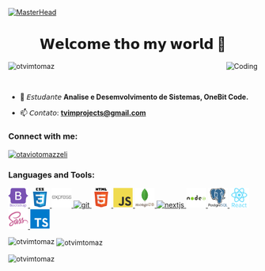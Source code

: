 [![MasterHead](2wCEAAoHCBYWFRgWFRUYGBgaGhgcHBwaGhgZGhgcGhwaGRocGhocIS4lHB4rIRgaJjgnKy80NTY1GiQ7QDszPy40NTEBDAwMEA8QHxISHzQsJSw1NDQ0NjQ0NDQ0NDQ0NDQ0NDQ0NDo0NDQ0NDQ0NDQ0NDQ0NDQ0NDQ0NDQ0NDQ0NDQ0NP)](https://otvimtomaz.io)
<h1 align="center">𝗪𝗲𝗹𝗰𝗼𝗺𝗲 𝘁𝗵𝗼 𝗺𝘆 𝘄𝗼𝗿𝗹𝗱 🐍</h1>
 <img
      align="right"
      alt="Coding"
      src="https://media.tenor.com/gQV5VzHLWQIAAAAM/among-us-sus.gif"
    />
<p align="left"> <img src="https://komarev.com/ghpvc/?username=otvimtomaz&label=Profile%20views&color=0e75b6&style=flat" alt="otvimtomaz" /> </p>

<p align="left"> <a href="https://twitter.com/" target="blank"><img src="https://img.shields.io/twitter/follow/?logo=twitter&style=for-the-badge" alt="" /></a> </p>

- 🦔 𝘌𝘴𝘵𝘶𝘥𝘢𝘯𝘵𝘦 **Analise e Desemvolvimento de Sistemas, OneBit Code.**

- 📫 𝘊𝘰𝘯𝘵𝘢𝘵𝘰: **tvimprojects@gmail.com**

<h3 align="left">Connect with me:</h3>
<p align="left">
<a href="https://instagram.com/otaviotomazzeli" target="blank"><img align="center" src="https://raw.githubusercontent.com/rahuldkjain/github-profile-readme-generator/master/src/images/icons/Social/instagram.svg" alt="otaviotomazzeli" height="30" width="40" /></a>
</p>

<h3 align="left">Languages and Tools:</h3>
<p align="left"> <a href="https://getbootstrap.com" target="_blank" rel="noreferrer"> <img src="https://raw.githubusercontent.com/devicons/devicon/master/icons/bootstrap/bootstrap-plain-wordmark.svg" alt="bootstrap" width="40" height="40"/> </a> <a href="https://www.w3schools.com/css/" target="_blank" rel="noreferrer"> <img src="https://raw.githubusercontent.com/devicons/devicon/master/icons/css3/css3-original-wordmark.svg" alt="css3" width="40" height="40"/> </a> <a href="https://expressjs.com" target="_blank" rel="noreferrer"> <img src="https://raw.githubusercontent.com/devicons/devicon/master/icons/express/express-original-wordmark.svg" alt="express" width="40" height="40"/> </a> <a href="https://git-scm.com/" target="_blank" rel="noreferrer"> <img src="https://www.vectorlogo.zone/logos/git-scm/git-scm-icon.svg" alt="git" width="40" height="40"/> </a> <a href="https://www.w3.org/html/" target="_blank" rel="noreferrer"> <img src="https://raw.githubusercontent.com/devicons/devicon/master/icons/html5/html5-original-wordmark.svg" alt="html5" width="40" height="40"/> </a> <a href="https://developer.mozilla.org/en-US/docs/Web/JavaScript" target="_blank" rel="noreferrer"> <img src="https://raw.githubusercontent.com/devicons/devicon/master/icons/javascript/javascript-original.svg" alt="javascript" width="40" height="40"/> </a> <a href="https://www.mongodb.com/" target="_blank" rel="noreferrer"> <img src="https://raw.githubusercontent.com/devicons/devicon/master/icons/mongodb/mongodb-original-wordmark.svg" alt="mongodb" width="40" height="40"/> </a> <a href="https://nextjs.org/" target="_blank" rel="noreferrer"> <img src="https://cdn.worldvectorlogo.com/logos/nextjs-2.svg" alt="nextjs" width="40" height="40"/> </a> <a href="https://nodejs.org" target="_blank" rel="noreferrer"> <img src="https://raw.githubusercontent.com/devicons/devicon/master/icons/nodejs/nodejs-original-wordmark.svg" alt="nodejs" width="40" height="40"/> </a> <a href="https://www.postgresql.org" target="_blank" rel="noreferrer"> <img src="https://raw.githubusercontent.com/devicons/devicon/master/icons/postgresql/postgresql-original-wordmark.svg" alt="postgresql" width="40" height="40"/> </a> <a href="https://reactjs.org/" target="_blank" rel="noreferrer"> <img src="https://raw.githubusercontent.com/devicons/devicon/master/icons/react/react-original-wordmark.svg" alt="react" width="40" height="40"/> </a> <a href="https://sass-lang.com" target="_blank" rel="noreferrer"> <img src="https://raw.githubusercontent.com/devicons/devicon/master/icons/sass/sass-original.svg" alt="sass" width="40" height="40"/> </a> <a href="https://www.typescriptlang.org/" target="_blank" rel="noreferrer"> <img src="https://raw.githubusercontent.com/devicons/devicon/master/icons/typescript/typescript-original.svg" alt="typescript" width="40" height="40"/> </a> </p>

<p><img align="left" src="https://github-readme-stats.vercel.app/api/top-langs?username=otvimtomaz&show_icons=true&locale=en&layout=compact" alt="otvimtomaz" /></p>

<p>&nbsp;<img align="center" src="https://github-readme-stats.vercel.app/api?username=otvimtomaz&show_icons=true&locale=en" alt="otvimtomaz" /></p>

<p><img align="center" src="https://github-readme-streak-stats.herokuapp.com/?user=otvimtomaz&" alt="otvimtomaz" /></p>
